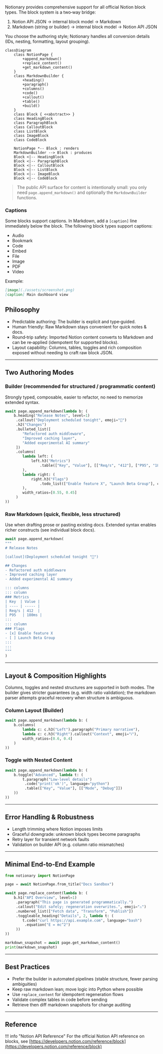 Notionary provides comprehensive support for all official Notion block types. The block system is a two‑way bridge:

1. Notion API JSON -> internal block model -> Markdown
2. Markdown (string or builder) -> internal block model -> Notion API JSON

You choose the authoring style; Notionary handles all conversion details (IDs, nesting, formatting, layout grouping).

```mermaid
classDiagram
    class NotionPage {
        +append_markdown()
        +replace_content()
        +get_markdown_content()
    }
    class MarkdownBuilder {
        +heading()
        +paragraph()
        +columns()
        +code()
        +callout()
        +table()
        +build()
    }
    class Block { <<abstract>> }
    class HeadingBlock
    class ParagraphBlock
    class CalloutBlock
    class ListBlock
    class ImageBlock
    class CodeBlock

    NotionPage *-- Block : renders
    MarkdownBuilder --> Block : produces
    Block <|-- HeadingBlock
    Block <|-- ParagraphBlock
    Block <|-- CalloutBlock
    Block <|-- ListBlock
    Block <|-- ImageBlock
    Block <|-- CodeBlock
```

> The public API surface for content is intentionally small: you only need `page.append_markdown()` and optionally the `MarkdownBuilder` functions.

### Captions

Some blocks support captions. In Markdown, add a `[caption]` line immediately below the block. The following block types support captions:

- Audio
- Bookmark
- Code
- Embed
- File
- Image
- PDF
- Video

Example:

```markdown
[image](./assets/screenshot.png)
[caption] Main dashboard view
```

## Philosophy

- Predictable authoring: The builder is explicit and type‑guided.
- Human friendly: Raw Markdown stays convenient for quick notes & docs.
- Round‑trip safety: Imported Notion content converts to Markdown and can be re‑applied (idempotent for supported blocks).
- Layout capability: Columns, tables, toggles and rich composition exposed without needing to craft raw block JSON.

---

## Two Authoring Modes

### Builder (recommended for structured / programmatic content)

Strongly typed, composable, easier to refactor, no need to memorize extended syntax.

```python
await page.append_markdown(lambda b: (
    b.heading("Release Notes", level=1)
     .callout("Deployment scheduled tonight", emoji="🚀")
     .h2("Changes")
     .bulleted_list([
        "Refactored auth middleware",
        "Improved caching layer",
        "Added experimental AI summary"
     ])
     .columns(
        lambda left: (
            left.h3("Metrics")
                .table(["Key", "Value"], [["Req/s", "412"], ["P95", "180ms"]])
        ),
        lambda right: (
            right.h3("Flags")
                .todo_list(["Enable feature X", "Launch Beta Group"], completed=[True, False])
        ),
        width_ratios=[0.55, 0.45]
     )
))
```

### Raw Markdown (quick, flexible, less structured)

Use when drafting prose or pasting existing docs. Extended syntax enables richer constructs (see individual block docs).

```python
await page.append_markdown(
"""
# Release Notes

[callout](Deployment scheduled tonight "🚀")

## Changes
- Refactored auth middleware
- Improved caching layer
- Added experimental AI summary

::: columns
::: column
### Metrics
| Key  | Value |
| ---- | ----- |
| Req/s | 412  |
| P95   | 180ms |
:::
::: column
### Flags
- [x] Enable feature X
- [ ] Launch Beta Group
:::
:::
"""
)
```

---

## Layout & Composition Highlights

Columns, toggles and nested structures are supported in both modes. The builder gives stricter guarantees (e.g. width ratio validation); the markdown parser attempts graceful recovery when structure is ambiguous.

### Column Layout (Builder)

```python
await page.append_markdown(lambda b: (
    b.columns(
        lambda c: c.h3("Left").paragraph("Primary narrative"),
        lambda c: c.h3("Right").callout("Context", emoji="ℹ️"),
        width_ratios=[0.6, 0.4]
    )
))
```

### Toggle with Nested Content

```python
await page.append_markdown(lambda b: (
    b.toggle("Advanced", lambda t: (
        t.paragraph("Low-level details")
         .code("print('ok')", language="python")
         .table(["Key", "Value"], [["Mode", "Debug"]])
    ))
))
```

---

## Error Handling & Robustness

- Length trimming where Notion imposes limits
- Graceful downgrade: unknown block types become paragraphs
- Retry layer for transient network faults
- Validation on builder API (e.g. column ratio mismatches)

---

## Minimal End‑to‑End Example

```python
from notionary import NotionPage

page = await NotionPage.from_title("Docs Sandbox")

await page.replace_content(lambda b: (
    b.h1("API Overview", level=1)
     .paragraph("This page is generated programmatically.")
     .callout("Edit safely; regeneration overwrites.", emoji="⚠️")
     .numbered_list(["Fetch data", "Transform", "Publish"])
     .toggleable_heading("Details", 2, lambda t: (
        t.code("curl https://api.example.com", language="bash")
         .equation("E = mc^2")
     ))
))

markdown_snapshot = await page.get_markdown_content()
print(markdown_snapshot)
```

---

## Best Practices

- Prefer the builder in automated pipelines (stable structure, fewer parsing ambiguities)
- Keep raw markdown lean; move logic into Python where possible
- Use `replace_content` for idempotent regeneration flows
- Validate complex tables in code before sending
- Retrieve then diff markdown snapshots for change auditing

---

## Reference

!!! info "Notion API Reference"
For the official Notion API reference on blocks, see [https://developers.notion.com/reference/block](https://developers.notion.com/reference/block)
